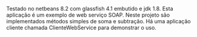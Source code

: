 Testado no netbeans 8.2 com glassfish 4.1 embutido e jdk 1.8.
Esta aplicação é um exemplo de web serviço SOAP. Neste projeto são implementados métodos simples de soma e subtração. Há uma aplicação cliente chamada ClienteWebService para demonstrar o uso.
